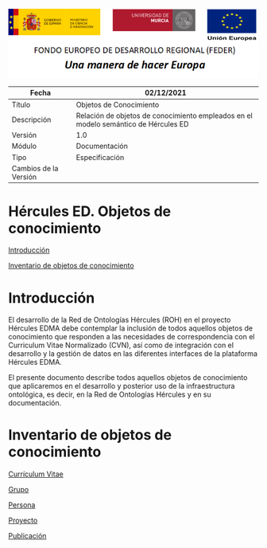 ![](../Docs/media/CabeceraDocumentosMD.png)

| Fecha         | 02/12/2021                                                   |
| ------------- | ------------------------------------------------------------ |
|Título|Objetos de Conocimiento| 
|Descripción|Relación de objetos de conocimiento empleados en el modelo semántico de Hércules ED|
|Versión|1.0|
|Módulo|Documentación|
|Tipo|Especificación|
|Cambios de la Versión||

# Hércules ED. Objetos de conocimiento

[Introducción](#introducción)

[Inventario de objetos de conocimiento](#inventario-de-objetos-de-conocimiento)

Introducción
============

El desarrollo de la Red de Ontologías Hércules (ROH) en el proyecto Hércules EDMA debe contemplar la inclusión de todos aquellos objetos de conocimiento que responden a las necesidades de correspondencia con el Curriculum Vitae Normalizado (CVN), así como de integración con el desarrollo y la gestión de datos en las diferentes interfaces de la plataforma Hércules EDMA.

El presente documento describe todos aquellos objetos de conocimiento que aplicaremos en el desarrollo y posterior uso de la infraestructura ontológica, es decir, en la Red de Ontologías Hércules y en su documentación.

Inventario de objetos de conocimiento
=====================================



[Currículum Vitae](CurriculumVitae)

[Grupo](Group)

[Persona](Person)

[Proyecto](Project)

[Publicación](Document)
